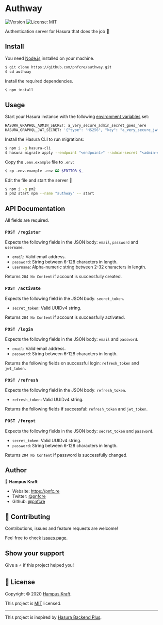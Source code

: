 # Authway

![Version](https://img.shields.io/badge/version-1.0.0-blue.svg?cacheSeconds=2592000)
[![License: MIT](https://img.shields.io/badge/License-MIT-yellow.svg)](LICENSE)

Authentication server for Hasura that does the job 💪

## Install

You need [Node.js](https://nodejs.org) installed on your machine.

```sh
$ git clone https://github.com/pnfcre/authway.git
$ cd authway
```

Install the required dependencies.

```sh
$ npm install
```

## Usage

Start your Hasura instance with the following [environment variables](https://hasura.io/docs/1.0/graphql/manual/deployment/graphql-engine-flags/config-examples.html) set:

```sh
HASURA_GRAPHQL_ADMIN_SECRET: a_very_secure_admin_secret_goes_here
HASURA_GRAPHQL_JWT_SECRET: '{"type": "HS256", "key": "a_very_secure_jwt_secret_goes_here"}'
```

Install the Hasura CLI to run migrations:

```sh
$ npm i -g hasura-cli
$ hasura migrate apply --endpoint "<endpoint>" --admin-secret "<admin-secret>"
```

Copy the `.env.example` file to `.env`:

```sh
$ cp .env.example .env && $EDITOR $_
```

Edit the file and start the server 🚀

```sh
$ npm i -g pm2
$ pm2 start npm --name "authway" -- start
```

## API Documentation

All fields are required.

### `POST /register`

Expects the following fields in the JSON body: `email`, `password` and `username`.

- `email`: Valid email address.
- `password`: String between 6-128 characters in length.
- `username`: Alpha-numeric string between 2-32 characters in length.

Returns `204 No Content` if account is successfully created.

### `POST /activate`

Expects the following field in the JSON body: `secret_token`.

- `secret_token`: Valid UUIDv4 string.

Returns `204 No Content` if account is successfully activated.

### `POST /login`

Expects the following fields in the JSON body: `email` and `password`.

- `email`: Valid email address.
- `password`: String between 6-128 characters in length.

Returns the following fields on successful login: `refresh_token` and `jwt_token`.

### `POST /refresh`

Expects the following field in the JSON body: `refresh_token`.

- `refresh_token`: Valid UUIDv4 string.

Returns the following fields if successful: `refresh_token` and `jwt_token`.

### `POST /forgot`

Expects the following fields in the JSON body: `secret_token` and `password`.

- `secret_token`: Valid UUIDv4 string.
- `password`: String between 6-128 characters in length.

Returns `204 No Content` if password is successfully changed.

## Author

👤 **Hampus Kraft**

- Website: https://pnfc.re
- Twitter: [@pnfcre](https://twitter.com/pnfcre)
- Github: [@pnfcre](https://github.com/pnfcre)

## 🤝 Contributing

Contributions, issues and feature requests are welcome!

Feel free to check [issues page](https://github.com/pnfcre/authway/issues).

## Show your support

Give a ⭐️ if this project helped you!

## 📝 License

Copyright © 2020 [Hampus Kraft](https://github.com/pnfcre).

This project is [MIT](LICENSE) licensed.

---

This project is inspired by [Hasura Backend Plus](https://github.com/nhost/hasura-backend-plus).
